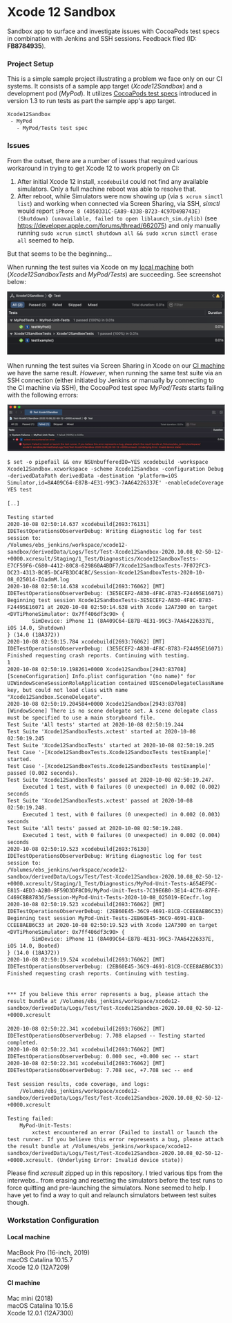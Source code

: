 #  Xcode 12 Sandbox 

Sandbox app to surface and investigate issues with CocoaPods test specs in combination with Jenkins and SSH sessions. Feedback filed (ID: **FB8784935**).

### Project Setup

This is a simple sample project illustrating a problem we face only on our CI systems. It consists of a sample app target (*Xcode12Sandbox*) and a development pod (*MyPod*). It utilizes [CocoaPods test specs](https://guides.cocoapods.org/using/test-specs.html) introduced in version 1.3 to run tests as part the sample app's app target.

```
Xcode12Sandbox
 - MyPod
   - MyPod/Tests test spec
```

### Issues

From the outset, there are a number of issues that required various workaround in trying to get Xcode 12 to work properly on CI:

1. After initial Xcode 12 install, `xcodebuild` could not find any available simulators. Only a full machine reboot was able to resolve that.
2. After reboot, while Simulators were now showing up (via `$ xcrun simctl list`) and working when connected via Screen Sharing, via SSH, *simctl* would report `iPhone 8 (4D50331C-EA89-4338-B723-4C97D49B743E) (Shutdown) (unavailable, failed to open liblaunch_sim.dylib)` (see https://developer.apple.com/forums/thread/662075) and only manually running `sudo xcrun simctl shutdown all && sudo xcrun simctl erase all` seemed to help.

But that seems to be the beginning...

When running the test suites via Xcode on my [local machine](#local-machine) both (*Xcode12SandboxTests* and *MyPod/Tests*) are succeeding. See screenshot below:

![Xcode Tests](images/xcode-tests.png)

When running the test suites via Screen Sharing in Xcode on our [CI machine](#ci-machine) we have the same result. *However*, when running the same test suite via an SSH connection (either initiated by Jenkins or manually by connecting to the CI machine via SSH), the CocoaPod test spec _MyPod/Tests_ starts failing with the following errors:

![SSH Tests](images/ssh-xcode-tests.png)

```
$ set -o pipefail && env NSUnbufferedIO=YES xcodebuild -workspace Xcode12Sandbox.xcworkspace -scheme Xcode12Sandbox -configuration Debug -derivedDataPath derivedData -destination 'platform=iOS Simulator,id=8A409C64-E87B-4E31-99C3-7AA64226337E' -enableCodeCoverage YES test

[..]

Testing started
2020-10-08 02:50:14.637 xcodebuild[2693:76131]  IDETestOperationsObserverDebug: Writing diagnostic log for test session to:
/Volumes/ebs_jenkins/workspace/xcode12-sandbox/derivedData/Logs/Test/Test-Xcode12Sandbox-2020.10.08_02-50-12-+0000.xcresult/Staging/1_Test/Diagnostics/Xcode12SandboxTests-E7CF59F6-C680-4412-80C8-629860A4BDF7/Xcode12SandboxTests-7F072FC3-DC23-4313-BC05-DC4FB3DC4CBC/Session-Xcode12SandboxTests-2020-10-08_025014-IOadmM.log
2020-10-08 02:50:14.638 xcodebuild[2693:76062] [MT] IDETestOperationsObserverDebug: (3E5ECEF2-A830-4F8C-B783-F24495E16071) Beginning test session Xcode12SandboxTests-3E5ECEF2-A830-4F8C-B783-F24495E16071 at 2020-10-08 02:50:14.638 with Xcode 12A7300 on target <DVTiPhoneSimulator: 0x7ff406df3c90> {
		SimDevice: iPhone 11 (8A409C64-E87B-4E31-99C3-7AA64226337E, iOS 14.0, Shutdown)
} (14.0 (18A372))
2020-10-08 02:50:15.784 xcodebuild[2693:76062] [MT] IDETestOperationsObserverDebug: (3E5ECEF2-A830-4F8C-B783-F24495E16071) Finished requesting crash reports. Continuing with testing.
1
2020-10-08 02:50:19.198261+0000 Xcode12Sandbox[2943:83708] [SceneConfiguration] Info.plist configuration "(no name)" for UIWindowSceneSessionRoleApplication contained UISceneDelegateClassName key, but could not load class with name "Xcode12Sandbox.SceneDelegate".
2020-10-08 02:50:19.204584+0000 Xcode12Sandbox[2943:83708] [WindowScene] There is no scene delegate set. A scene delegate class must be specified to use a main storyboard file.
Test Suite 'All tests' started at 2020-10-08 02:50:19.244
Test Suite 'Xcode12SandboxTests.xctest' started at 2020-10-08 02:50:19.245
Test Suite 'Xcode12SandboxTests' started at 2020-10-08 02:50:19.245
Test Case '-[Xcode12SandboxTests.Xcode12SandboxTests testExample]' started.
Test Case '-[Xcode12SandboxTests.Xcode12SandboxTests testExample]' passed (0.002 seconds).
Test Suite 'Xcode12SandboxTests' passed at 2020-10-08 02:50:19.247.
	 Executed 1 test, with 0 failures (0 unexpected) in 0.002 (0.002) seconds
Test Suite 'Xcode12SandboxTests.xctest' passed at 2020-10-08 02:50:19.248.
	 Executed 1 test, with 0 failures (0 unexpected) in 0.002 (0.003) seconds
Test Suite 'All tests' passed at 2020-10-08 02:50:19.248.
	 Executed 1 test, with 0 failures (0 unexpected) in 0.002 (0.004) seconds
2020-10-08 02:50:19.523 xcodebuild[2693:76130]  IDETestOperationsObserverDebug: Writing diagnostic log for test session to:
/Volumes/ebs_jenkins/workspace/xcode12-sandbox/derivedData/Logs/Test/Test-Xcode12Sandbox-2020.10.08_02-50-12-+0000.xcresult/Staging/1_Test/Diagnostics/MyPod-Unit-Tests-A654EF9C-E815-4ED3-A2B0-8F59D3DF8CD9/MyPod-Unit-Tests-7C19E6B0-3E14-4C76-87FE-C469CBB87836/Session-MyPod-Unit-Tests-2020-10-08_025019-ECecfr.log
2020-10-08 02:50:19.523 xcodebuild[2693:76062] [MT] IDETestOperationsObserverDebug: (2EB60E45-36C9-4691-81CB-CCEE8AEB6C33) Beginning test session MyPod-Unit-Tests-2EB60E45-36C9-4691-81CB-CCEE8AEB6C33 at 2020-10-08 02:50:19.523 with Xcode 12A7300 on target <DVTiPhoneSimulator: 0x7ff406df3c90> {
		SimDevice: iPhone 11 (8A409C64-E87B-4E31-99C3-7AA64226337E, iOS 14.0, Booted)
} (14.0 (18A372))
2020-10-08 02:50:19.524 xcodebuild[2693:76062] [MT] IDETestOperationsObserverDebug: (2EB60E45-36C9-4691-81CB-CCEE8AEB6C33) Finished requesting crash reports. Continuing with testing.


*** If you believe this error represents a bug, please attach the result bundle at /Volumes/ebs_jenkins/workspace/xcode12-sandbox/derivedData/Logs/Test/Test-Xcode12Sandbox-2020.10.08_02-50-12-+0000.xcresult

2020-10-08 02:50:22.341 xcodebuild[2693:76062] [MT] IDETestOperationsObserverDebug: 7.708 elapsed -- Testing started completed.
2020-10-08 02:50:22.341 xcodebuild[2693:76062] [MT] IDETestOperationsObserverDebug: 0.000 sec, +0.000 sec -- start
2020-10-08 02:50:22.341 xcodebuild[2693:76062] [MT] IDETestOperationsObserverDebug: 7.708 sec, +7.708 sec -- end

Test session results, code coverage, and logs:
	/Volumes/ebs_jenkins/workspace/xcode12-sandbox/derivedData/Logs/Test/Test-Xcode12Sandbox-2020.10.08_02-50-12-+0000.xcresult

Testing failed:
	MyPod-Unit-Tests:
		xctest encountered an error (Failed to install or launch the test runner. If you believe this error represents a bug, please attach the result bundle at /Volumes/ebs_jenkins/workspace/xcode12-sandbox/derivedData/Logs/Test/Test-Xcode12Sandbox-2020.10.08_02-50-12-+0000.xcresult. (Underlying Error: Invalid device state))
```

Please find _xcresult_ zipped up in this repository. I tried various tips from the interwebs.. from erasing and resetting the simulators before the test runs to force quitting and pre-launching the simulators. None seemed to help. I have yet to find a way to quit and relaunch simulators between test suites though.

### Workstation Configuration

#### Local machine

MacBook Pro (16-inch, 2019)\
macOS Catalina 10.15.7\
Xcode 12.0 (12A7209)

#### CI machine

Mac mini (2018)\
macOS Catalina 10.15.6\
Xcode 12.0.1 (12A7300)
